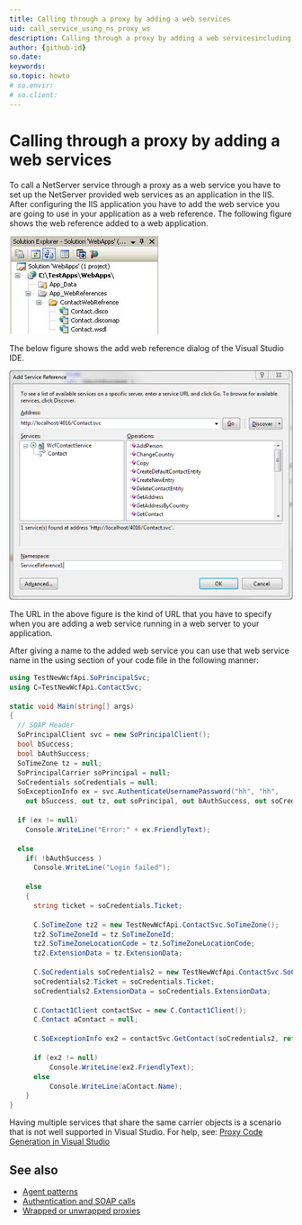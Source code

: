 ```yaml
---
title: Calling through a proxy by adding a web services
uid: call_service_using_ns_proxy_ws
description: Calling through a proxy by adding a web servicesincluding spaces.
author: {github-id}
so.date:
keywords:
so.topic: howto
# so.envir:
# so.client:
---
```


# Calling through a proxy by adding a web services

To call a NetServer service through a proxy as a web service you have to set up the NetServer provided web services as an application in the IIS. After configuring the IIS application you have to add the web service you are going to use in your application as a web reference. The following figure shows the web reference added to a web application.

![06][img1]

The below figure shows the add web reference dialog of the Visual Studio IDE.

![AddServiceReference][img2]

The URL in the above figure is the kind of URL that you have to specify when you are adding a web service running in a web server to your application.

After giving a name to the added web service you can use that web service name in the using section of your code file in the following manner:

```csharp
using TestNewWcfApi.SoPrincipalSvc;
using C=TestNewWcfApi.ContactSvc;

static void Main(string[] args)
{
  // SOAP Header
  SoPrincipalClient svc = new SoPrincipalClient();
  bool bSuccess;
  bool bAuthSuccess;
  SoTimeZone tz = null;
  SoPrincipalCarrier soPrincipal = null;
  SoCredentials soCredentials = null;
  SoExceptionInfo ex = svc.AuthenticateUsernamePassword("hh", "hh", 
    out bSuccess, out tz, out soPrincipal, out bAuthSuccess, out soCredentials);

  if (ex != null)
    Console.WriteLine("Error:" + ex.FriendlyText);

  else
    if( !bAuthSuccess )
      Console.WriteLine("Login failed");

    else
    {
      string ticket = soCredentials.Ticket;

      C.SoTimeZone tz2 = new TestNewWcfApi.ContactSvc.SoTimeZone();
      tz2.SoTimeZoneId = tz.SoTimeZoneId;
      tz2.SoTimeZoneLocationCode = tz.SoTimeZoneLocationCode;
      tz2.ExtensionData = tz.ExtensionData;

      C.SoCredentials soCredentials2 = new TestNewWcfApi.ContactSvc.SoCredentials();
      soCredentials2.Ticket = soCredentials.Ticket;
      soCredentials2.ExtensionData = soCredentials.ExtensionData;

      C.Contact1Client contactSvc = new C.Contact1Client();
      C.Contact aContact = null;

      C.SoExceptionInfo ex2 = contactSvc.GetContact(soCredentials2, ref tz2, 4, out bSuccess, out aContact);

      if (ex2 != null)
          Console.WriteLine(ex2.FriendlyText);
      else
          Console.WriteLine(aContact.Name);
    }
}
```

Having multiple services that share the same carrier objects is a scenario that is not well supported in Visual Studio. For help, see: [Proxy Code Generation in Visual Studio][1]

## See also

* [Agent patterns][2]
* [Authentication and SOAP calls][3]
* [Wrapped or unwrapped proxies][4]

<!-- Referenced links -->
[1]: http://www.hightech.ir/SeeSharp/Proxy-Code-Generation-In-Visual-Studio
[2]: agents/index.md
[3]: ../../authentication/onsite/sosession/using-soap.md
[4]: wrapped-or-unwrapped-proxy.md

<!-- Referenced images -->
[img1]: media/image006.jpg
[img2]: media/add-service-reference.png
